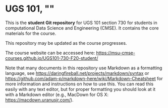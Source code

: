 # UGS 101, ""

This is the **student Git repository** for UGS 101 section 730 for students in computational Data Science and Engineering (CMSE). It contains the core materials for the course. 

This repository may be updated as the course progresses.

The course website can be accessed here: https://msu-cmse-courses.github.io/UGS101-730-F20-student/

Note that many documents in this repository use Markdown as a formatting language, see https://daringfireball.net/projects/markdown/syntax or https://github.com/adam-p/markdown-here/wiki/Markdown-Cheatsheet for more information and instructions on how to use this. You can read this easily with any text editor, but for proper formatting you should look at it with a Markdown editor (e.g., MacDown for OS X: https://macdown.uranusjr.com/).
